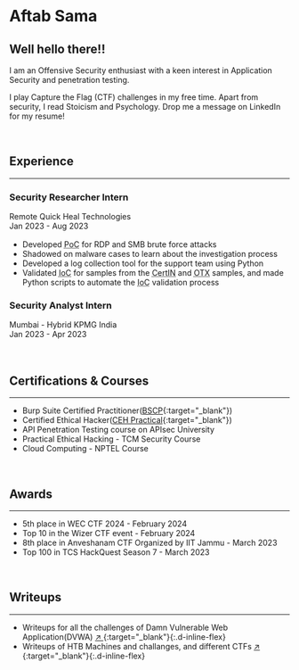 
<br>

# Aftab Sama

## Well hello there!!

I am an Offensive Security enthusiast with a keen interest in Application Security and penetration testing.

I play Capture the Flag (CTF) challenges in my free time. Apart from security, I read Stoicism and Psychology. Drop me a message on LinkedIn for my resume!


<br>

## Experience

--------

### Security Researcher Intern

<pa class="float-right" style="color: var(--gray-600);">Remote </pa>
<pa style="color: var(--gray-600);"> Quick Heal Technologies </pa>
<pa style="color: var(--gray-600); display: block; margin-bottom: 1rem;"> Jan 2023 - Aug 2023 </pa>

-  Developed <abbr title="Proof of Concept">PoC</abbr> for RDP and SMB brute force attacks
-  Shadowed on malware cases to learn about the investigation process
-  Developed a log collection tool for the support team using Python
-  Validated <abbr title="Indicators of Compromise">IoC</abbr> for samples from 
the <abbr title="Computer Emergency Response Team - India">CertIN</abbr> and <abbr title="Open Threat Exchange by AlienVault">OTX</abbr> samples, and made Python scripts to automate the <abbr title="Indicators of Compromise">IoC</abbr> validation process

### Security Analyst Intern

<pa class="float-right" style="color: var(--gray-600);">Mumbai - Hybrid</pa>
<pa style="color: var(--gray-600);">KPMG India </pa>
<pa style="color: var(--gray-600); display: block; margin-bottom: 1rem;">Jan 2023 - Apr 2023</pa>


<br />

## Certifications & Courses

------

<!-- <div class="columns"> -->
<!--       <div class="column"> -->
<!--       </div> -->
<!--     <div class="column"> -->
<!--       </div> -->
<!-- </div> -->
-  Burp Suite Certified Practitioner([BSCP](https://portswigger.net/web-security/E/C/D1810975205C9A28){:target="_blank"})
-  Certified Ethical Hacker([CEH Practical](https://aspen.eccouncil.org/VerifyBadge?type=certification&a=cgrVqTOrFvibIgcBEUxUVIepTq9KOo9ldNKraQpTQTw=){:target="_blank"})
-  API Penetration Testing course on APIsec University
-  Practical Ethical Hacking - TCM Security Course 
-  Cloud Computing - NPTEL Course

<br />

## Awards

-------------

-  5th place in WEC CTF 2024 - February 2024
-  Top 10 in the Wizer CTF event - February 2024
-  8th place in Anveshanam CTF Organized by IIT Jammu - March 2023
-  Top 100 in TCS HackQuest Season 7 - March 2023

<br />

## Writeups

-----------

-  Writeups for all the challenges of Damn Vulnerable Web Application(DVWA) [ :arrow_upper_right: ](https://aftab700.github.io/DVWA-Writeup/){:target="_blank"}{:.d-inline-flex}
-  Writeups of HTB Machines and challanges, and different CTFs [ :arrow_upper_right: ](https://aftab700.github.io/Writeups/){:target="_blank"}{:.d-inline-flex}


